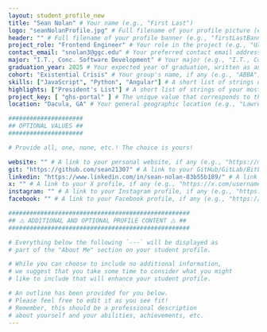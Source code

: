 ```yaml
---
layout: student_profile_new
title: "Sean Nolan" # Your name (e.g., "First Last")
logo: "seanNolanProfile.jpg" # Full filename of your profile picture (e.g., "firstLastProfile.jpg")
header: "" # Full filename of your profile banner (e.g., "firstLastBanner.jpg")
project_role: "Frontend Engineer" # Your role in the project (e.g., "UX Designer")
contact_email: "snolan3@ggc.edu" # Your preferred contact email address (e.g., "flast@ggc.edu")
major: "I.T., Conc. Software Development" # Your major (e.g., "I.T., Conc. Software Development")
graduation_year: 2025 # Your expected year of graduation, written as an integer (e.g., 2025)
cohort: "Existential Crisis" # Your group's name, if any (e.g., "ABBA")
skills: ["JavaScript", "Python", "Angular"] # A short list of strings of your most notable skills (e.g., [ "Java", "JavaScript" ])
highlights: ["President's List"] # A short list of strings of your most notable academic/personal achievements (e.g., [ "President's List", "Dean's List" ])
project_key: [ "ghs-portal" ] # The unique value that corresponds to the project you completed (e.g., "chemistry-app")
location: "Dacula, GA" # Your general geographic location (e.g., "Lawrenceville, GA")

#####################
## OPTIONAL VALUES ##
#####################

# Provide all, one, none, etc.! The choice is yours!

website: "" # A link to your personal website, if any (e.g., "https://my-website.com")
git: "https://github.com/sean21307" # A link to your GitHub/GitLab/Bitbucket/etc. profile, if any (e.g., "https://github.com/username")
linkedin: "https://www.linkedin.com/in/sean-nolan-83b55b189/" # A link to your LinkedIn profile, if any (e.g., "https://linkedin.com/username")
x: "" # A link to your X profile, if any (e.g., "https://x.com/username")
instagram: "" # A link to your Instagram profile, if any (e.g., "https://instagram.com/username")
facebook: "" # A link to your Facebook profile, if any (e.g., "https://facebook.com/username")

###################################################
## ⚠️ ADDITIONAL AND OPTIONAL PROFILE CONTENT ⚠️ ##
###################################################

# Everything below the following `---` will be displayed as
# part of the "About Me" section on your student profile.

# While you can choose to include no additional information,
# we suggest that you take some time to consider what you might
# like to include that will enhance your student profile.

# An outline has been provided for you below.
# Please feel free to edit it as you see fit!
# Remember, this should be a professional description
# about yourself and your abilities, achievements, etc.
---
```


